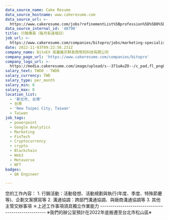 ```yaml
---
data_source_name: Cake Resume
data_source_hostname: www.cakeresume.com
data_source_url: >-
  https://www.cakeresume.com/jobs?refinementList%5Bprofession%5D%5B0%5D=engineering_qa-engineer&refinementList%5Bsalary_type%5D=per_month&refinementList%5Bsalary_currency%5D=TWD&range%5Bsalary_range%5D%5Bmax%5D=600000
data_source_internal_id: '48790'
title: 行銷專員（每月有遠端日）
job_url: >-
  https://www.cakeresume.com/companies/bitopro/jobs/marketing-specialist-with-remote-days-every-month
date: 2022-11-03T09:22:56.231Z
company_name: BitoEX 英屬維京群島商幣託科技有限公司
company_page_url: 'https://www.cakeresume.com/companies/bitopro'
company_logo_url: >-
  https://media.cakeresume.com/image/upload/s--371uAuZO--/c_pad,fl_png8,h_200,w_200/v1562899502/ov5pfurvihpp9nt3h048.png
salary_text: TWD0 - TWD0
salary_currency: TWD
salary_type: per_month
salary_min: 0
salary_max: 0
location_list:
  - '新北市, 台灣'
  - 台灣
  - 'New Taipei City, Taiwan'
  - Taiwan
job_tags:
  - powerpoint
  - Google Analytics
  - Marketing
  - FinTech
  - Cryptocurrency
  - crypto
  - Blackchain
  - Web3
  - Metaverse
  - NFT
badges:
  - QA Engineer

---
```


您的工作內容： 1. 行銷活動：活動發想、活動規劃與執行(年度、季度、特殊節慶等)、企劃文案撰寫等 2. 溝通協調：跨部門溝通協調、與廠商溝通協調等 3. 其他主管交辦事項 ＊上述工作事項須具獨立作業能力 --------------------------------------------------- ※我們的辦公室預計在2022年底搬遷至台北市松山區※